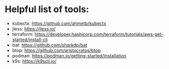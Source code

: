 # Helpful list of tools:

- kubectx: https://github.com/ahmetb/kubectx
- jless: https://jless.io/
- terraform: https://developer.hashicorp.com/terraform/tutorials/aws-get-started/install-cli
- bat: https://github.com/sharkdp/bat
- btop: https://github.com/aristocratos/btop
- podman: https://podman.io/getting-started/installation
- k9s: https://k9scli.io/
